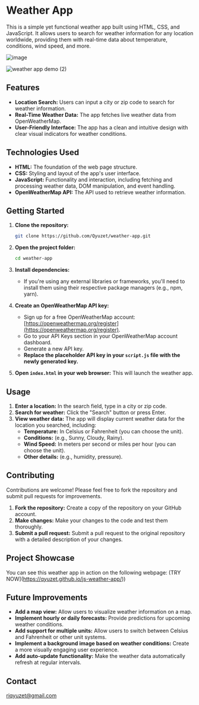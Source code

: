 

# Weather App

This is a simple yet functional weather app built using HTML, CSS, and JavaScript. It allows users to search for weather information for any location worldwide, providing them with real-time data about temperature, conditions, wind speed, and more. 

![image](https://github.com/Qyuzet/weather-app/assets/93258081/b986b311-f914-4ac1-bb2f-a607da361096)

![weather app demo (2)](https://github.com/Qyuzet/weather-app/assets/93258081/233768c8-47dd-4f31-8565-a8ab115ae86a)

## Features

* **Location Search:** Users can input a city or zip code to search for weather information.
* **Real-Time Weather Data:**  The app fetches live weather data from OpenWeatherMap.
* **User-Friendly Interface:** The app has a clean and intuitive design with clear visual indicators for weather conditions.

## Technologies Used

* **HTML:**  The foundation of the web page structure.
* **CSS:**  Styling and layout of the app's user interface.
* **JavaScript:**  Functionality and interaction, including fetching and processing weather data, DOM manipulation, and event handling.
* **OpenWeatherMap API:** The API used to retrieve weather information.

## Getting Started

1. **Clone the repository:**
   ```bash
   git clone https://github.com/Qyuzet/weather-app.git
   ```
2. **Open the project folder:**
   ```bash
   cd weather-app
   ```
3. **Install dependencies:**
   *  If you're using any external libraries or frameworks, you'll need to install them using their respective package managers (e.g., npm, yarn).
4. **Create an OpenWeatherMap API key:**
   * Sign up for a free OpenWeatherMap account: [https://openweathermap.org/register](https://openweathermap.org/register).
   * Go to your API Keys section in your OpenWeatherMap account dashboard.
   * Generate a new API key.
   * **Replace the placeholder API key in your `script.js` file with the newly generated key.**

5. **Open `index.html` in your web browser:** This will launch the weather app.

## Usage

1. **Enter a location:** In the search field, type in a city or zip code.
2. **Search for weather:** Click the "Search" button or press Enter.
3. **View weather data:** The app will display current weather data for the location you searched, including:
    * **Temperature:** In Celsius or Fahrenheit (you can choose the unit).
    * **Conditions:**  (e.g., Sunny, Cloudy, Rainy).
    * **Wind Speed:**  In meters per second or miles per hour (you can choose the unit).
    * **Other details:**  (e.g., humidity, pressure).

## Contributing

Contributions are welcome! Please feel free to fork the repository and submit pull requests for improvements. 

1. **Fork the repository:**  Create a copy of the repository on your GitHub account.
2. **Make changes:**  Make your changes to the code and test them thoroughly.
3. **Submit a pull request:** Submit a pull request to the original repository with a detailed description of your changes. 

## Project Showcase

You can see this weather app in action on the following webpage: (TRY NOW](https://qyuzet.github.io/js-weather-app/)) 

## Future Improvements

* **Add a map view:** Allow users to visualize weather information on a map.
* **Implement hourly or daily forecasts:** Provide predictions for upcoming weather conditions.
* **Add support for multiple units:** Allow users to switch between Celsius and Fahrenheit or other unit systems.
* **Implement a background image based on weather conditions:**  Create a more visually engaging user experience. 
* **Add auto-update functionality:**  Make the weather data automatically refresh at regular intervals.

## Contact

riqyuzet@gmail.com
```
